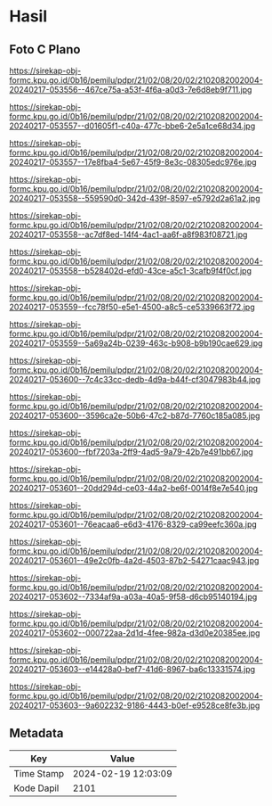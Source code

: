 # Hasil

## Foto C Plano

https://sirekap-obj-formc.kpu.go.id/0b16/pemilu/pdpr/21/02/08/20/02/2102082002004-20240217-053556--467ce75a-a53f-4f6a-a0d3-7e6d8eb9f711.jpg

https://sirekap-obj-formc.kpu.go.id/0b16/pemilu/pdpr/21/02/08/20/02/2102082002004-20240217-053557--d01605f1-c40a-477c-bbe6-2e5a1ce68d34.jpg

https://sirekap-obj-formc.kpu.go.id/0b16/pemilu/pdpr/21/02/08/20/02/2102082002004-20240217-053557--17e8fba4-5e67-45f9-8e3c-08305edc976e.jpg

https://sirekap-obj-formc.kpu.go.id/0b16/pemilu/pdpr/21/02/08/20/02/2102082002004-20240217-053558--559590d0-342d-439f-8597-e5792d2a61a2.jpg

https://sirekap-obj-formc.kpu.go.id/0b16/pemilu/pdpr/21/02/08/20/02/2102082002004-20240217-053558--ac7df8ed-14f4-4ac1-aa6f-a8f983f08721.jpg

https://sirekap-obj-formc.kpu.go.id/0b16/pemilu/pdpr/21/02/08/20/02/2102082002004-20240217-053558--b528402d-efd0-43ce-a5c1-3cafb9f4f0cf.jpg

https://sirekap-obj-formc.kpu.go.id/0b16/pemilu/pdpr/21/02/08/20/02/2102082002004-20240217-053559--fcc78f50-e5e1-4500-a8c5-ce5339663f72.jpg

https://sirekap-obj-formc.kpu.go.id/0b16/pemilu/pdpr/21/02/08/20/02/2102082002004-20240217-053559--5a69a24b-0239-463c-b908-b9b190cae629.jpg

https://sirekap-obj-formc.kpu.go.id/0b16/pemilu/pdpr/21/02/08/20/02/2102082002004-20240217-053600--7c4c33cc-dedb-4d9a-b44f-cf3047983b44.jpg

https://sirekap-obj-formc.kpu.go.id/0b16/pemilu/pdpr/21/02/08/20/02/2102082002004-20240217-053600--3596ca2e-50b6-47c2-b87d-7760c185a085.jpg

https://sirekap-obj-formc.kpu.go.id/0b16/pemilu/pdpr/21/02/08/20/02/2102082002004-20240217-053600--fbf7203a-2ff9-4ad5-9a79-42b7e491bb67.jpg

https://sirekap-obj-formc.kpu.go.id/0b16/pemilu/pdpr/21/02/08/20/02/2102082002004-20240217-053601--20dd294d-ce03-44a2-be6f-0014f8e7e540.jpg

https://sirekap-obj-formc.kpu.go.id/0b16/pemilu/pdpr/21/02/08/20/02/2102082002004-20240217-053601--76eacaa6-e6d3-4176-8329-ca99eefc360a.jpg

https://sirekap-obj-formc.kpu.go.id/0b16/pemilu/pdpr/21/02/08/20/02/2102082002004-20240217-053601--49e2c0fb-4a2d-4503-87b2-54271caac943.jpg

https://sirekap-obj-formc.kpu.go.id/0b16/pemilu/pdpr/21/02/08/20/02/2102082002004-20240217-053602--7334af9a-a03a-40a5-9f58-d6cb95140194.jpg

https://sirekap-obj-formc.kpu.go.id/0b16/pemilu/pdpr/21/02/08/20/02/2102082002004-20240217-053602--000722aa-2d1d-4fee-982a-d3d0e20385ee.jpg

https://sirekap-obj-formc.kpu.go.id/0b16/pemilu/pdpr/21/02/08/20/02/2102082002004-20240217-053603--e14428a0-bef7-41d6-8967-ba6c13331574.jpg

https://sirekap-obj-formc.kpu.go.id/0b16/pemilu/pdpr/21/02/08/20/02/2102082002004-20240217-053603--9a602232-9186-4443-b0ef-e9528ce8fe3b.jpg


## Metadata

| Key        | Value               |
| ---------- | ------------------- |
| Time Stamp | 2024-02-19 12:03:09 |
| Kode Dapil | 2101                |



